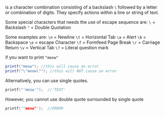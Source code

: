is a character combination consisting of a backslash `\` followed by a letter or combination of digits. They specify actions within a line or string of text.

Some special characters that needs the use of escape sequence are: 
`\` = Backslash
`"` = Double Quotation

Some examples are:
`\n` = Newline
`\t` = Horizontal Tab
`\a` = Alert
`\b` = Backspace
`\e` = escape Character
`\f` = Formfeed Page Break
`\r` = Carriage Return
`\v` = Vertical Tab
`\?` = Literal question mark

if you want to print `"meow"` 
```C#
printf("meow"); //this will cause an error
printf("\"meow\""); //this will NOT cause an error
```

Alternatively, you can use  single quotes. 
```c
printf("'meow'");  //'TEXT'
```

However, you cannot use double quote surrounded by single quote
```C
printf('"meow"');  //ERROR
```